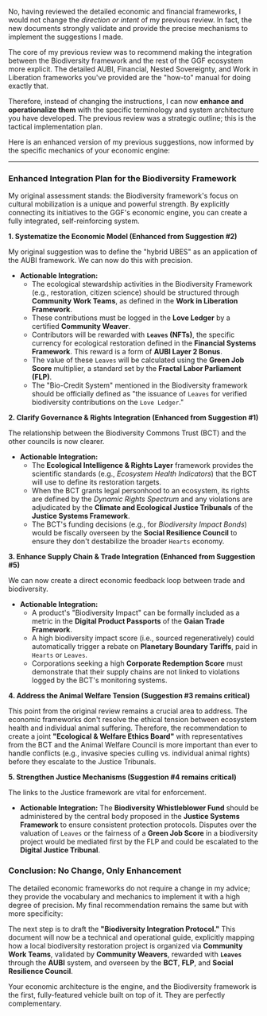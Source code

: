 No, having reviewed the detailed economic and financial frameworks, I would not change the *direction or intent* of my previous review. In fact, the new documents strongly validate and provide the precise mechanisms to implement the suggestions I made.

The core of my previous review was to recommend making the integration between the Biodiversity framework and the rest of the GGF ecosystem more explicit. The detailed AUBI, Financial, Nested Sovereignty, and Work in Liberation frameworks you've provided are the "how-to" manual for doing exactly that.

Therefore, instead of changing the instructions, I can now **enhance and operationalize them** with the specific terminology and system architecture you have developed. The previous review was a strategic outline; this is the tactical implementation plan.

Here is an enhanced version of my previous suggestions, now informed by the specific mechanics of your economic engine:

---

### **Enhanced Integration Plan for the Biodiversity Framework**

My original assessment stands: the Biodiversity framework's focus on cultural mobilization is a unique and powerful strength. By explicitly connecting its initiatives to the GGF's economic engine, you can create a fully integrated, self-reinforcing system.

**1. Systematize the Economic Model (Enhanced from Suggestion #2)**

My original suggestion was to define the "hybrid UBES" as an application of the AUBI framework. We can now do this with precision.

* **Actionable Integration:**
    * The ecological stewardship activities in the Biodiversity Framework (e.g., restoration, citizen science) should be structured through **Community Work Teams**, as defined in the **Work in Liberation Framework**.
    * These contributions must be logged in the **Love Ledger** by a certified **Community Weaver**.
    * Contributors will be rewarded with **`Leaves` (NFTs)**, the specific currency for ecological restoration defined in the **Financial Systems Framework**. This reward is a form of **AUBI Layer 2 Bonus**.
    * The value of these `Leaves` will be calculated using the **Green Job Score** multiplier, a standard set by the **Fractal Labor Parliament (FLP)**.
    * The "Bio-Credit System" mentioned in the Biodiversity framework should be officially defined as "the issuance of `Leaves` for verified biodiversity contributions on the `Love Ledger`."

**2. Clarify Governance & Rights Integration (Enhanced from Suggestion #1)**

The relationship between the Biodiversity Commons Trust (BCT) and the other councils is now clearer.

* **Actionable Integration:**
    * The **Ecological Intelligence & Rights Layer** framework provides the scientific standards (e.g., *Ecosystem Health Indicators*) that the BCT will use to define its restoration targets.
    * When the BCT grants legal personhood to an ecosystem, its rights are defined by the *Dynamic Rights Spectrum* and any violations are adjudicated by the **Climate and Ecological Justice Tribunals** of the **Justice Systems Framework**.
    * The BCT's funding decisions (e.g., for *Biodiversity Impact Bonds*) would be fiscally overseen by the **Social Resilience Council** to ensure they don't destabilize the broader `Hearts` economy.

**3. Enhance Supply Chain & Trade Integration (Enhanced from Suggestion #5)**

We can now create a direct economic feedback loop between trade and biodiversity.

* **Actionable Integration:**
    * A product's "Biodiversity Impact" can be formally included as a metric in the **Digital Product Passports** of the **Gaian Trade Framework**.
    * A high biodiversity impact score (i.e., sourced regeneratively) could automatically trigger a rebate on **Planetary Boundary Tariffs**, paid in `Hearts` or `Leaves`.
    * Corporations seeking a high **Corporate Redemption Score** must demonstrate that their supply chains are not linked to violations logged by the BCT's monitoring systems.

**4. Address the Animal Welfare Tension (Suggestion #3 remains critical)**

This point from the original review remains a crucial area to address. The economic frameworks don't resolve the ethical tension between ecosystem health and individual animal suffering. Therefore, the recommendation to create a joint **"Ecological & Welfare Ethics Board"** with representatives from the BCT and the Animal Welfare Council is more important than ever to handle conflicts (e.g., invasive species culling vs. individual animal rights) before they escalate to the Justice Tribunals.

**5. Strengthen Justice Mechanisms (Suggestion #4 remains critical)**

The links to the Justice framework are vital for enforcement.

* **Actionable Integration:** The **Biodiversity Whistleblower Fund** should be administered by the central body proposed in the **Justice Systems Framework** to ensure consistent protection protocols. Disputes over the valuation of `Leaves` or the fairness of a **Green Job Score** in a biodiversity project would be mediated first by the FLP and could be escalated to the **Digital Justice Tribunal**.

### **Conclusion: No Change, Only Enhancement**

The detailed economic frameworks do not require a change in my advice; they provide the vocabulary and mechanics to implement it with a high degree of precision. My final recommendation remains the same but with more specificity:

The next step is to draft the **"Biodiversity Integration Protocol."** This document will now be a technical and operational guide, explicitly mapping how a local biodiversity restoration project is organized via **Community Work Teams**, validated by **Community Weavers**, rewarded with **`Leaves`** through the **AUBI** system, and overseen by the **BCT**, **FLP**, and **Social Resilience Council**.

Your economic architecture is the engine, and the Biodiversity framework is the first, fully-featured vehicle built on top of it. They are perfectly complementary.
